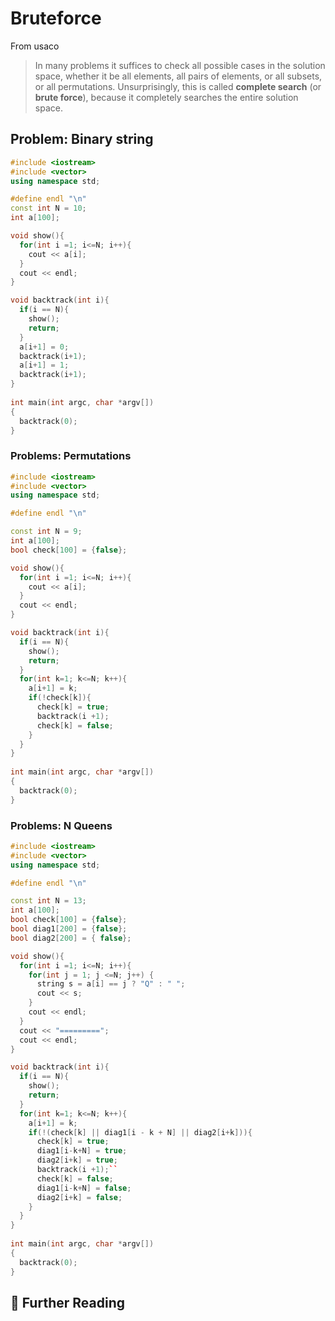 # Bruteforce

From usaco

> In many problems it suffices to check all possible cases in the solution space, whether it be all elements, all pairs of elements, or all subsets, or all permutations. Unsurprisingly, this is called **complete search** (or **brute force**), because it completely searches the entire solution space.

## Problem: Binary string

```cpp
#include <iostream>
#include <vector>
using namespace std;

#define endl "\n"
const int N = 10;
int a[100];

void show(){
  for(int i =1; i<=N; i++){
    cout << a[i];
  }
  cout << endl;
}

void backtrack(int i){
  if(i == N){
    show();
    return;
  }
  a[i+1] = 0;
  backtrack(i+1);
  a[i+1] = 1;
  backtrack(i+1);
}
  
int main(int argc, char *argv[])
{
  backtrack(0);
}
```

### Problems: Permutations

```cpp 
#include <iostream>
#include <vector>
using namespace std;

#define endl "\n"

const int N = 9;
int a[100];
bool check[100] = {false};

void show(){
  for(int i =1; i<=N; i++){
    cout << a[i];
  }
  cout << endl;
}

void backtrack(int i){
  if(i == N){
    show();
    return;
  }
  for(int k=1; k<=N; k++){
    a[i+1] = k;
    if(!check[k]){
      check[k] = true;
      backtrack(i +1);
      check[k] = false;
    }
  }
}
  
int main(int argc, char *argv[])
{
  backtrack(0);
}
```

### Problems: N Queens

```cpp
#include <iostream>
#include <vector>
using namespace std;

#define endl "\n"

const int N = 13;
int a[100];
bool check[100] = {false};
bool diag1[200] = {false};
bool diag2[200] = { false};

void show(){
  for(int i =1; i<=N; i++){
    for(int j = 1; j <=N; j++) {
      string s = a[i] == j ? "Q" : " ";
      cout << s;
    }
    cout << endl;
  }
  cout << "=========";
  cout << endl;
}

void backtrack(int i){
  if(i == N){
    show();
    return;
  }
  for(int k=1; k<=N; k++){
    a[i+1] = k;
    if(!(check[k] || diag1[i - k + N] || diag2[i+k])){
      check[k] = true;
      diag1[i-k+N] = true;
      diag2[i+k] = true;
      backtrack(i +1);``
      check[k] = false;
      diag1[i-k+N] = false;
      diag2[i+k] = false;
    }
  }
}
  
int main(int argc, char *argv[])
{
  backtrack(0);
}
```

## 🔗 Further Reading

